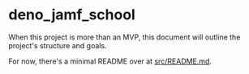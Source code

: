 # deno_jamf_school

When this project is more than an MVP, this document will outline the project's
structure and goals.

For now, there's a minimal README over at [src/README.md](src/README.md).
